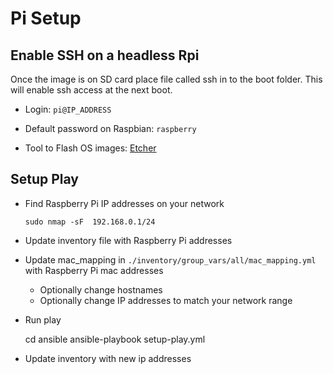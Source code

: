 # Pi Setup

## Enable SSH on a headless Rpi

Once the image is on SD card place file called ssh in to the boot folder. This will enable ssh access at the next boot.

- Login: ```pi@IP_ADDRESS```

- Default password on Raspbian: ```raspberry```

- Tool to Flash OS images: [Etcher](https://www.balena.io/etcher/)

## Setup Play

- Find Raspberry Pi IP addresses on your network

  ```sudo nmap -sF  192.168.0.1/24```

- Update inventory file with Raspberry Pi addresses

- Update mac_mapping in ```./inventory/group_vars/all/mac_mapping.yml``` with Raspberry Pi mac addresses
  - Optionally change hostnames
  - Optionally change IP addresses to match your network range

- Run play

    cd ansible
    ansible-playbook setup-play.yml

- Update inventory with new ip addresses